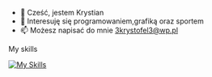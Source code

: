 - 👋 Cześć, jestem Krystian
- 👀 Interesuję się programowaniem,grafiką oraz sportem
- 📫 Możesz napisać do mnie 3krystofel3@wp.pl

<!---
tribladepl/tribladepl is a ✨ special ✨ repository because its `README.md` (this file) appears on your GitHub profile.
You can click the Preview link to take a look at your changes.
--->
My skills

[![My Skills](https://skillicons.dev/icons?i=js,html,css,js,ai,ps,wordpress,figma,vscode)](https://skillicons.dev)
